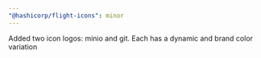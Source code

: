 ```yaml
---
"@hashicorp/flight-icons": minor
---
```


Added two icon logos: minio and git. Each has a dynamic and brand color variation
